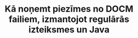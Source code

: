 ---
############################# Static ############################
layout: "auto-gen-gist"
draft: false
path: "lv/redaction/java/annotation/docm"
otherformats: CSV DOC DOCX DOT DOTM DOTX PDF POT POTM PPS PPSM PPSX PPT PPTM PPTX RTF XLS XLSM XLSX XLT XLTM XLTX  

############################# Head ############################
head_title: "Rediģēt DOCM anotācijas, izmantojot regulāro izteiksmi Java"
head_description: "GroupDocs.Redactions Java API ļauj izstrādātājiem rediģēt anotācijas no PDF DOC DOCX RTF XLSX CSV PPT PPTX un attēliem, izmantojot regulārās izteiksmes programmā Java"

############################# Header ############################
title: "Kā noņemt piezīmes no DOCM failiem, izmantojot regulārās izteiksmes un Java"
description: "GroupDocs.Redactions Java API ļauj rediģēt, slēpt vai noņemt sensitīvus komentārus no tekstapstrādes dokumentiem, darblapām, prezentācijām, PDFs un attēliem, izmantojot regulārās izteiksmes."

################### SubMenu/Download Button #####################
button:
    enable: true

############################# About ############################
about:
    enable: true
    title: "Kas ir komentāru dezinfekcija?"
    content: |
        Teksta rediģēšana vai attīrīšana ir process, kurā no digitālajiem dokumentiem tiek noņemtas konfidenciālas vai nevēlamas anotācijas, vienlaikus atstājot neskartu pārējā dokumenta vai rindkopas daļu, kurā tas ir. Rediģēšana palīdz lietotājiem, kā arī organizācijai aizsargāt viņu sensitīvo informāciju, paslēpjot vai neatgriezeniski noņemot to. Izmantojot GroupDocs.Redaction Java API, lietotāji tagad var rediģēt, paslēpt vai noņemt sensitīvu tekstu no tekstapstrādes dokumentiem, darblapām, prezentācijām, PDF un rastra attēlu failiem. API nodrošina plašas iespējas un metodes dokumentos esošās privātās informācijas rediģēšanai. Tā atbalsta meklēšanu un rediģēšanu, izmantojot regulāras izteiksmes, teksta (atbrīvojuma kodi) vai grafisko (krāsaini taisnstūri) rediģēšanu un daudz ko citu. Tātad, kāpēc gan neizmēģināt un automatizēt dokumentu rediģēšanas procesu, lejupielādējot API un izpētot tā pamata un papildu funkcijas.

############################# Steps ############################
steps:
    enable: true
    block:
    - title_left: "Rediģēt DOCM anotācijas, izmantojot regulārās izteiksmes pakalpojumā Java"
      content_left: |
        GroupDocs.Redaction ļauj viegli noņemt sensitīvus vai privātus datus no jūsu dokumentiem. Populārākais rediģēšanas gadījums ir anotācijas noņemšana no dokumenta. 

        Šo kodu var izmantot, lai dokumentam lietotu anotācijas rediģēšanu, izmantojot regulāro izteiksmi. Tas ļauj lietotājiem aizstāt visus komentārus, atsaucoties uz "john" ar "[redacted]" kā atbrīvojuma kodu,

      title_right: "Noņemiet sensitīvos datus no DOCM komentāriem"
      content_right: |
        * Izveidojiet klases [Redactor](https://apireference.groupdocs.com/redaction/java/com.groupdocs.redaction/Redactor) gadījumu un augšupielādējiet DOCM failu
        * Izveidojiet klases [AnnotationRedaction](https://apireference.groupdocs.com/redaction/java/com.groupdocs.redaction.redactions/AnnotationRedaction) gadījumu
        * Izsauciet metodi redactor.apply ar AnnotationRedaction klases objektu
        * Lai saglabātu izmaiņas, izsauciet metodi redactor.save 

      gisthash: "75d727ec8cec6c416b307caeee59f44b"
      gistfile: "AnnotationRedaction.java"
      
    - title_left: "Sistēmas prasības"
      content_left: |
        GroupDocs.Redaction for Java API tiek atbalstītas visās lielākajās platformās un operētājsistēmās. Lai iegūtu pilnu sistēmas prasību rokasgrāmatu, lūdzu, apmeklējiet [sistēmas prasības](https://docs.groupdocs.com/redaction/java/system-requirements) Pirms tālāk norādītā koda izpildes, lūdzu, pārliecinieties, vai jūsu sistēmā ir instalēti tālāk norādītie priekšnosacījumi. :
        * Operētājsistēmas: Microsoft Windows, Linux, MacOS
        * Izstrādes vide: NetBeans, Intellij IDEA, Eclipse utt
        * Java Izpildlaika vide: J2SE 6.0 un jaunāka versija
        * Iegūstiet jaunāko GroupDocs.Redaction for Java versiju no [Maven](https://repository.groupdocs.com/webapp/#/artifacts/browse/tree/General/repo/com/groupdocs/groupdocs-redaction)
        
      title_right: "Kā lietot GroupDocs.Redaction?"
      content_right: |
        * Ļaujiet lietotājiem pievienot pielāgotus dokumentu formātus un labojumu veidus
        * Sensitīvas informācijas noņemšanai nav nepieciešama papildu programmatūra
        * Iespēja iestatīt lapu diapazona renderēšanas dokumentu kā PDF
        * Vienkāršs veids, kā rediģēt dažāda veida metadatus: autora vārdu, versiju, nosaukumu, tēmu, aprakstu un daudz ko citu
        * Dokumentu informācijas izvilkšana - faila tips, lappušu skaits utt.

############################# Demos ############################
demos:
    enable: true
############################# About Formats ############################
about_formats:
    enable: true
############################# More Formats ############################
more_formats:
    enable: true

############################# Back to top ###############################
back_to_top:
    enable: true
---